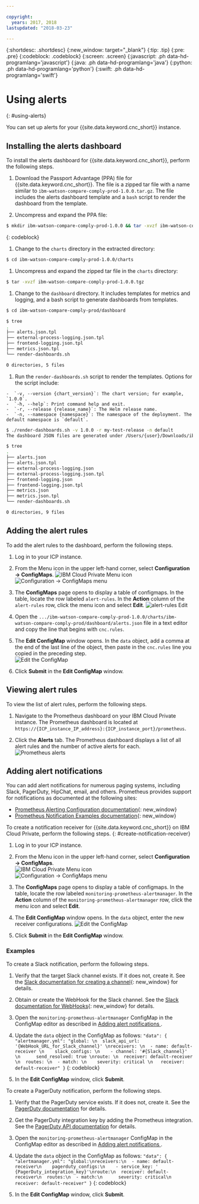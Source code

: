 ```yaml
---

copyright:
  years: 2017, 2018
lastupdated: "2018-03-23"

---
```


{:shortdesc: .shortdesc}
{:new_window: target="_blank"}
{:tip: .tip}
{:pre: .pre}
{:codeblock: .codeblock}
{:screen: .screen}
{:javascript: .ph data-hd-programlang='javascript'}
{:java: .ph data-hd-programlang='java'}
{:python: .ph data-hd-programlang='python'}
{:swift: .ph data-hd-programlang='swift'}

# Using alerts
{: #using-alerts}

You can set up alerts for your {{site.data.keyword.cnc_short}} instance.

## Installing the alerts dashboard

To install the alerts dashboard for {{site.data.keyword.cnc_short}}, perform the following steps.

 1. Download the Passport Advantage (PPA) file for {{site.data.keyword.cnc_short}}. The file is a zipped tar file with a name similar to `ibm-watson-compare-comply-prod-1.0.0.tar.gz`. The file includes the alerts dashboard template and a `bash` script to render the dashboard from the template.

 1. Uncompress and expand the PPA file:
  ```bash
  $ mkdir ibm-watson-compare-comply-prod-1.0.0 && tar -xvzf ibm-watson-compare-comply-prod-1.0.0.tar.gz -C ibm-watson-compare-comply-prod-1.0.0
  ```
  {: codeblock}

 1. Change to the `charts` directory in the extracted directory:
   ```bash
   $ cd ibm-watson-compare-comply-prod-1.0.0/charts    
   ```

 1. Uncompress and expand the zipped tar file in the `charts` directory:
   ```bash
   $ tar -xvzf ibm-watson-compare-comply-prod-1.0.0.tgz
   ```

 1. Change to the `dashboard` directory. It includes templates for metrics and logging, and a bash script to generate dashboards
from templates.

   ```bash
   $ cd ibm-watson-compare-comply-prod/dashboard

   $ tree
   .
   ├── alerts.json.tpl
   ├── external-process-logging.json.tpl
   ├── frontend-logging.json.tpl
   ├── metrics.json.tpl
   └── render-dashboards.sh

   0 directories, 5 files
   ```

  1. Run the `render-dashboards.sh` script to render the templates. Options for the script include:
  
    -  `-v, --version {chart_version}`: The chart version; for example, `1.0.0`.
    -  `-h, --help`: Print command help and exit.
    -  `-r, --release {release_name}`: The Helm release name.
    -  `-n, --namespace {namespace}`: The namespace of the deployment. The default namespace is `default`.

   ```bash
   $ ./render-dashboards.sh -v 1.0.0 -r my-test-release -n default
   The dashboard JSON files are generated under /Users/{user}/Downloads/ibm-watson-compare-comply-prod-1.0.0/charts/ibm-watson-compare-comply-prod/dashboard.

   $ tree
   .
   ├── alerts.json
   ├── alerts.json.tpl
   ├── external-process-logging.json
   ├── external-process-logging.json.tpl
   ├── frontend-logging.json
   ├── frontend-logging.json.tpl
   ├── metrics.json
   ├── metrics.json.tpl
   └── render-dashboards.sh

   0 directories, 9 files
   ```

## Adding the alert rules

To add the alert rules to the dashboard, perform the following steps.

  1. Log in to your ICP instance.

  1. From the Menu icon in the upper left-hand corner, select **Configuration -> ConfigMaps**.
      ![IBM Cloud Private Menu icon](images/icp-menu.png) <br />
      ![Configuration -> ConfigMaps menu](images/configmaps.png)

  1. The **ConfigMaps** page opens to display a table of configmaps. In the table, locate the row labeled `alert-rules`. In the **Action** column of the `alert-rules` row, click the menu icon and select **Edit**.
     ![alert-rules Edit](images/configmaps-page.png)

  1. Open the `.../ibm-watson-compare-comply-prod-1.0.0/charts/ibm-watson-compare-comply-prod/dashboard/alerts.json` file in a text editor and copy the line that begins with `cnc.rules`.

  1. The **Edit ConfigMap** window opens. In the `data` object, add a comma at the end of the last line of the object, then paste in the `cnc.rules` line you copied in the preceding step. <br />
     ![Edit the ConfigMap](images/edit-configmap.png)

  1. Click **Submit** in the **Edit ConfigMap** window.

## Viewing alert rules

To view the list of alert rules, perform the following steps.

  1. Navigate to the Prometheus dashboard on your IBM Cloud Private instance. The Prometheus dashboard is located at `https://{ICP_instance_IP_address}:{ICP_instance_port}/prometheus`.

  1. Click the **Alerts** tab. The Prometheus dashboard displays a list of all alert rules and the number of active alerts for each. <br />
    ![Prometheus alerts](images/prometheus-dboard.png)

## Adding alert notifications

You can add alert notifications for numerous paging systems, including Slack, PagerDuty, HipChat, email, and others. Prometheus provides support for notifications as documented at the following sites:

 - [Prometheus Alerting Configuration documentation](https://prometheus.io/docs/alerting/configuration/){: new_window}
 - [Prometheus Notification Examples documentation](https://prometheus.io/docs/alerting/notification_examples/){: new_window}

To create a notification receiver for {{site.data.keyword.cnc_short}} on IBM Cloud Private, perform the following steps.
{: #create-notification-receiver}

  1. Log in to your ICP instance.

  1. From the Menu icon in the upper left-hand corner, select **Configuration -> ConfigMaps**. <br />
      ![IBM Cloud Private Menu icon](images/icp-menu.png) <br />
      ![Configuration -> ConfigMaps menu](images/configmaps.png)

  1. The **ConfigMaps** page opens to display a table of configmaps. In the table, locate the row labeled `monitoring-prometheus-alertmanager`. In the **Action** column of the `monitoring-prometheus-alertmanager` row, click the menu icon and select **Edit**.

  1. The **Edit ConfigMap** window opens. In the `data` object, enter the new receiver configurations.
     ![Edit the ConfigMap](images/prom-alert-edit.png)

  1. Click **Submit** in the **Edit ConfigMap** window.

### Examples

To create a Slack notification, perform the following steps.

  1. Verify that the target Slack channel exists. If it does not, create it. See the [Slack documentation for creating a channel](https://get.slack.help/hc/en-us/articles/201402297-Create-a-channel){: new_window} for details.

  1. Obtain or create the WebHook for the Slack channel. See the [Slack documentation for WebHooks](https://get.slack.help/hc/en-us/articles/115005265063-Incoming-WebHooks-for-Slack){: new_window} for details.

  1. Open the `monitoring-prometheus-alertmanager` ConfigMap in the ConfigMap editor as described in [Adding alert notifications ](#create-notification-receiver).

  1. Update the `data` object in the ConfigMap as follows:
    ```
    "data": {
      "alertmanager.yml": "global: \n  slack_api_url: '{WebHook_URL_for_Slack_channel}' \nreceivers: \n  - name: default-receiver \n    slack_configs: \n    - channel: '#{Slack_channel}' \n      send_resolved: true \nroute: \n  receiver: default-receiver \n  routes: \n  - match: \n    severity: critical \n   receiver: default-receiver"
    }
    ```
    {: codeblock}

  1. In the **Edit ConfigMap** window, click **Submit**.

To create a PagerDuty notification, perform the following steps.

  1. Verify that the PagerDuty service exists. If it does not, create it. See the [PagerDuty documentation](https://v2.developer.pagerduty.com/docs) for details.

  1. Get the PagerDuty integration key by adding the Prometheus integration. See the [PagerDuty API documentation](https://v2.developer.pagerduty.com/docs/events-api) for details.

  1. Open the `monitoring-prometheus-alertmanager` ConfigMap in the ConfigMap editor as described in [Adding alert notifications ](#create-notification-receiver).

  1. Update the `data` object in the ConfigMap as follows:
    ```
    "data": {
      "alertmanager.yml": "global:\nreceivers:\n  - name: default-receiver\n    pagerduty_configs:\n    - service_key: ' {PagerDuty_integration_key}'\nroute:\n  receiver: default-receiver\n  routes:\n  - match:\n      severity: critical\n    receiver: default-receiver"
    }
    ```
    {: codeblock}

  1. In the **Edit ConfigMap** window, click **Submit**.
  
